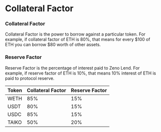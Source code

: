 # Collateral Factor

### Collateral Factor

Collateral Factor is the power to borrow against a particular token. For example, if collateral factor of ETH is 80%, that means for every $100 of ETH you can borrow $80 worth of other assets.

### Reserve Factor <a href="#reserve-factor" id="reserve-factor"></a>

Reserve Factor is the percentage of interest paid to Zeno Lend. For example, if reserve factor of ETH is 10%, that means 10% interest of ETH is paid to protocol reserve.

| Token | Collateral Factor | Reserve Factor |
| ----- | ----------------- | -------------- |
| WETH  | 85%               | 15%            |
| USDT  | 80%               | 15%            |
| USDC  | 85%               | 15%            |
| TAIKO | 50%               | 20%            |

